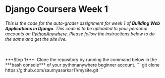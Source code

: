 # Django Coursera Week 1
###### This is the code for the auto-grader assignment for week 1 of **Building Web Applications in Django**. This code is to be uploaded to your personal accounts on [PythonAnywhere](https://www.pythonanywhere.com). Please follow the instructions below to do the same and get the site live.
<br>
***Step 1***: Clone the repository by running the command below in the ***bash console*** of your pythonanywhere beginner account.
```
git clone https://github.com/saumyasarkar11/mysite.git
```
